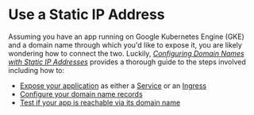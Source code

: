 # Use a Static IP Address

Assuming you have an app running on Google Kubernetes Engine (GKE) and a domain name through which you'd like to expose it, you are likely wondering how to connect the two. Luckily, [*Configuring Domain Names with Static IP Addresses*](https://cloud.google.com/kubernetes-engine/docs/tutorials/configuring-domain-name-static-ip) provides a thorough guide to the steps involved including how to:

* [Expose your application](https://cloud.google.com/kubernetes-engine/docs/tutorials/configuring-domain-name-static-ip#step_2_expose_your_application) as either a [Service](https://cloud.google.com/kubernetes-engine/docs/tutorials/configuring-domain-name-static-ip#step_2a_using_a_service) or an [Ingress](https://cloud.google.com/kubernetes-engine/docs/tutorials/configuring-domain-name-static-ip#step_2b_using_an_ingress)
* [Configure your domain name records](https://cloud.google.com/kubernetes-engine/docs/tutorials/configuring-domain-name-static-ip#step_4_configure_your_domain_name_records)
* [Test if your app is reachable via its domain name](https://cloud.google.com/kubernetes-engine/docs/tutorials/configuring-domain-name-static-ip#step_5_visit_your_domain_name)
